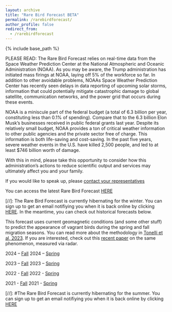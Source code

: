 ```yaml
---
layout: archive
title: "Rare Bird Forecast BETA"
permalink: /rarebirdforecast/
author_profile: false
redirect_from:
  - /rarebirdforecast
---
```


{% include base_path %}

PLEASE READ: The Rare Bird Forecast relies on real-time data from the Space Weather Prediction Center at the National Atmospheric and Oceanic Administration (NOAA). As you may be aware, the Trump administration has initiated mass firings at NOAA, laying off 5% of the workforce so far. In addition to other avoidable problems, NOAAs Space Weather Prediction Center has recently seen delays in data reporting of upcoming solar storms, information that could potentially mitigate catastrophic damage to global satellite, communication networks, and the power grid that occurs during these events. 

NOAA is a miniscule part of the federal budget (a total of 6.3 billion per year, constituting less than 0.1% of spending). Compare that to the 6.3 billion Elon Musk’s businesses received in public federal grants last year. Despite its relatively small budget, NOAA provides a ton of critical weather information to other public agencies and the private sector free of charge. This information is both life-saving and cost-saving. In the past five years, severe weather events in the U.S. have killed 2,500 people, and led to at least $746 billion worth of damage.

With this in mind, please take this opportunity to consider how this administration’s actions to reduce scientific output and services may ultimately affect you and your family.

If you would like to speak up, please [contact your representatives](https://www.usa.gov/elected-officials)


You can access the latest Rare Bird Forecast [HERE](http://bentonelli.github.io/vagr_db.html)

[//]: The Rare Bird Forecast is currently hibernating for the winter. You can sign up to get an email notifiying you when it is back online by clicking [HERE](https://forms.gle/ydVA9uBCN3M1idFW9). In the meantime, you can check out historical forecasts below.

This forecast uses current geomagnetic conditions (and some other stuff) to predict the appearance of vagrant birds during the spring and fall migration seasons. You can read more about the methodology in [Tonelli et al, 2023](https://www.nature.com/articles/s41598-022-26586-0). If you are interested, check out this [recent paper](https://www.pnas.org/doi/10.1073/pnas.2306317120) on the same phenomenon, measured via radar.

2024 – [Fall](http://bentonelli.github.io/vagr_historical_f_24.html)
2024 – [Spring](http://bentonelli.github.io/vagr_historical_s_24.html)

2023 – [Fall](http://bentonelli.github.io/vagr_historical_f_23.html)
2023 – [Spring](http://bentonelli.github.io/vagr_historical_s_23.html)

2022 - [Fall](http://bentonelli.github.io/vagr_historical_f_22.html)
2022 - [Spring](http://bentonelli.github.io/vagr_historical_s_22.html)

2021 - [Fall](http://bentonelli.github.io/vagr_historical_f_21.html)
2021 - [Spring](http://bentonelli.github.io/vagr_historical_s_21.html)

[//]: #The Rare Bird Forecast is currently hibernating for the summer. You can sign up to get an email notifiying you when it is back online by clicking [HERE](https://forms.gle/ydVA9uBCN3M1idFW9)

